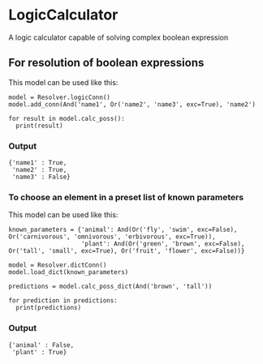 # LogicCalculator
A logic calculator capable of solving complex boolean expression

## For resolution of boolean expressions
This model can be used like this:

```
model = Resolver.logicConn()
model.add_conn(And('name1', Or('name2', 'name3', exc=True), 'name2')

for result in model.calc_poss():
  print(result)
```

### Output
```
{'name1' : True,
 'name2' : True,
 'name3' : False}
```

### To choose an element in a preset list of known parameters
This model can be used like this:

```
known_parameters = {'animal': And(Or('fly', 'swim', exc=False), Or('carnivorous', 'omnivorous', 'erbivorous', exc=True)),
                    'plant': And(Or('green', 'brown', exc=False), Or('tall', 'small', exc=True), Or('fruit', 'flower', exc=False))}

model = Resolver.dictConn()
model.load_dict(known_parameters)

predictions = model.calc_poss_dict(And('brown', 'tall'))

for prediction in predictions:
  print(predictions)
```

### Output
```
{'animal' : False,
 'plant' : True}
```
